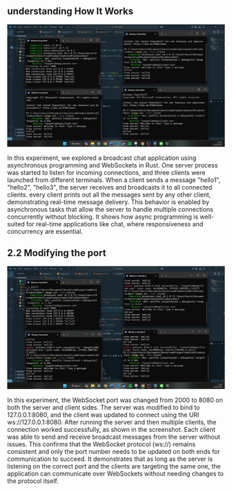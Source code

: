 ## understanding How It Works

![alt text](img/ss1.png)

In this experiment, we explored a broadcast chat application using asynchronous programming and WebSockets in Rust. One server process was started to listen for incoming connections, and three clients were launched from different terminals. When a client sends a message "hello1", "hello2", "hello3", the server receives and broadcasts it to all connected clients. every client prints out all the messages sent by any other client, demonstrating real-time message delivery. This behavior is enabled by asynchronous tasks that allow the server to handle multiple connections concurrently without blocking. It shows how async programming is well-suited for real-time applications like chat, where responsiveness and concurrency are essential.


## 2.2 Modifying the port
![alt text](img/ss2.png)

In this experiment, the WebSocket port was changed from 2000 to 8080 on both the server and client sides. The server was modified to bind to 127.0.0.1:8080, and the client was updated to connect using the URI ws://127.0.0.1:8080. After running the server and then multiple clients, the connection worked successfully, as shown in the screenshot. Each client was able to send and receive broadcast messages from the server without issues. This confirms that the WebSocket protocol (ws://) remains consistent and only the port number needs to be updated on both ends for communication to succeed. It demonstrates that as long as the server is listening on the correct port and the clients are targeting the same one, the application can communicate over WebSockets without needing changes to the protocol itself.
